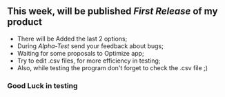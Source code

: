 ## This week, will be published _First Release_ of my product

* There will be Added the last 2 options;
* During <i>Alpha-Test</i> send your feedback about bugs;
* Waiting for some proposals to Optimize app;
* Try to edit .csv files, for more efficiency in testing;
* Also, while testing the program don't forget to check the .csv file ;)

### Good Luck in testing